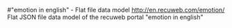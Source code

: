 #"emotion in english" - Flat file data model
http://en.recuweb.com/emotion/
Flat JSON file data model of the recuweb portal "emotion in english"

